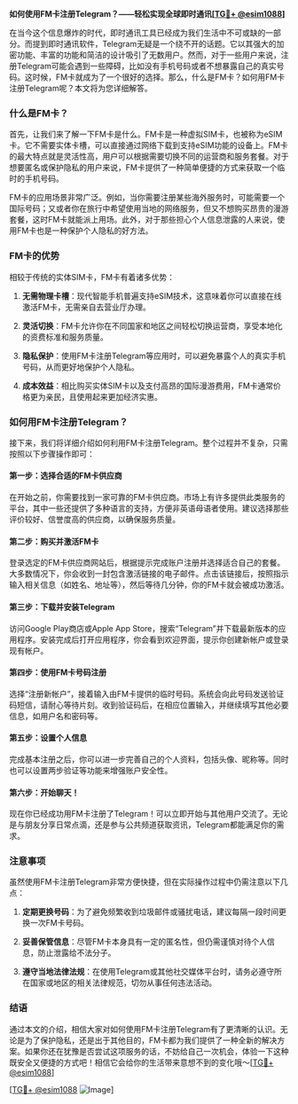 **如何使用FM卡注册Telegram？——轻松实现全球即时通讯[[TG💪+ @esim1088](https://t.me/s/esim1088)]**

在当今这个信息爆炸的时代，即时通讯工具已经成为我们生活中不可或缺的一部分。而提到即时通讯软件，Telegram无疑是一个绕不开的话题。它以其强大的加密功能、丰富的功能和简洁的设计吸引了无数用户。然而，对于一些用户来说，注册Telegram可能会遇到一些障碍，比如没有手机号码或者不想暴露自己的真实号码。这时候，FM卡就成为了一个很好的选择。那么，什么是FM卡？如何用FM卡注册Telegram呢？本文将为您详细解答。

### 什么是FM卡？

首先，让我们来了解一下FM卡是什么。FM卡是一种虚拟SIM卡，也被称为eSIM卡。它不需要实体卡槽，可以直接通过网络下载到支持eSIM功能的设备上。FM卡的最大特点就是灵活性高，用户可以根据需要切换不同的运营商和服务套餐。对于想要匿名或保护隐私的用户来说，FM卡提供了一种简单便捷的方式来获取一个临时的手机号码。

FM卡的应用场景非常广泛。例如，当你需要注册某些海外服务时，可能需要一个国际号码；又或者你在旅行中希望使用当地的网络服务，但又不想购买昂贵的漫游套餐，这时FM卡就能派上用场。此外，对于那些担心个人信息泄露的人来说，使用FM卡也是一种保护个人隐私的好方法。

### FM卡的优势

相较于传统的实体SIM卡，FM卡有着诸多优势：

1. **无需物理卡槽**：现代智能手机普遍支持eSIM技术，这意味着你可以直接在线激活FM卡，无需亲自去营业厅办理。
   
2. **灵活切换**：FM卡允许你在不同国家和地区之间轻松切换运营商，享受本地化的资费标准和服务质量。

3. **隐私保护**：使用FM卡注册Telegram等应用时，可以避免暴露个人的真实手机号码，从而更好地保护个人隐私。

4. **成本效益**：相比购买实体SIM卡以及支付高昂的国际漫游费用，FM卡通常价格更为亲民，且使用起来更加经济实惠。

### 如何用FM卡注册Telegram？

接下来，我们将详细介绍如何利用FM卡注册Telegram。整个过程并不复杂，只需按照以下步骤操作即可：

#### 第一步：选择合适的FM卡供应商

在开始之前，你需要找到一家可靠的FM卡供应商。市场上有许多提供此类服务的平台，其中一些还提供了多种语言的支持，方便非英语母语者使用。建议选择那些评价较好、信誉度高的供应商，以确保服务质量。

#### 第二步：购买并激活FM卡

登录选定的FM卡供应商网站后，根据提示完成账户注册并选择适合自己的套餐。大多数情况下，你会收到一封包含激活链接的电子邮件。点击该链接后，按照指示输入相关信息（如姓名、地址等），然后等待几分钟，你的FM卡就会被成功激活。

#### 第三步：下载并安装Telegram

访问Google Play商店或Apple App Store，搜索“Telegram”并下载最新版本的应用程序。安装完成后打开应用程序，你会看到欢迎界面，提示你创建新帐户或登录现有帐户。

#### 第四步：使用FM卡号码注册

选择“注册新帐户”，接着输入由FM卡提供的临时号码。系统会向此号码发送验证码短信，请耐心等待片刻。收到验证码后，在相应位置输入，并继续填写其他必要信息，如用户名和密码等。

#### 第五步：设置个人信息

完成基本注册之后，你可以进一步完善自己的个人资料，包括头像、昵称等。同时也可以设置两步验证等功能来增强账户安全性。

#### 第六步：开始聊天！

现在你已经成功用FM卡注册了Telegram！可以立即开始与其他用户交流了。无论是与朋友分享日常点滴，还是参与公共频道获取资讯，Telegram都能满足你的需求。

### 注意事项

虽然使用FM卡注册Telegram非常方便快捷，但在实际操作过程中仍需注意以下几点：

1. **定期更换号码**：为了避免频繁收到垃圾邮件或骚扰电话，建议每隔一段时间更换一次FM卡号码。

2. **妥善保管信息**：尽管FM卡本身具有一定的匿名性，但仍需谨慎对待个人信息，防止泄露给不法分子。

3. **遵守当地法律法规**：在使用Telegram或其他社交媒体平台时，请务必遵守所在国家或地区的相关法律规范，切勿从事任何违法活动。

### 结语

通过本文的介绍，相信大家对如何使用FM卡注册Telegram有了更清晰的认识。无论是为了保护隐私，还是出于其他目的，FM卡都为我们提供了一种全新的解决方案。如果你还在犹豫是否尝试这项服务的话，不妨给自己一次机会，体验一下这种既安全又便捷的方式吧！相信它会给你的生活带来意想不到的变化哦～[[TG💪+ @esim1088](https://t.me/s/esim1088)]

[[TG💪+ @esim1088](https://t.me/s/esim1088) ![Image](https://i.postimg.cc/4NQfJmqS/Snipaste-2025-05-13-00-14-12.png)]